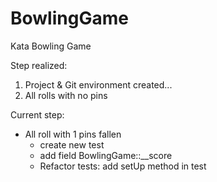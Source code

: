 # BowlingGame
Kata Bowling Game

Step realized:

1. Project & Git environment created...
2. All rolls with no pins

Current step: 

* All roll with 1 pins fallen
  * create new test
  * add field BowlingGame::__score
  * Refactor tests: add setUp method in test